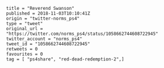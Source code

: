 ```
title = "Reverend Swanson"
published = 2018-11-03T10:10:41Z
origin = "twitter-norms_ps4"
type = "tweet"
original_url = "https://twitter.com/norms_ps4/status/1058662744608722945"
twitter_account = "norms_ps4"
tweet_id = "1058662744608722945"
retweets = 0
favourites = 0
tag = [ "ps4share", "red-dead-redemption-2",]
```

<p class='image'><img src='https://mnf.m17s.net/2018/11/03/DrEgJ68WwAEFFZy.jpg' alt=''></p>

